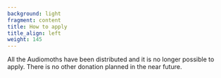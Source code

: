 ```yaml
---
background: light
fragment: content
title: How to apply
title_align: left
weight: 145
---
```


All the Audiomoths have been distributed and it is no longer possible to apply. There is no other donation planned in the near future.

